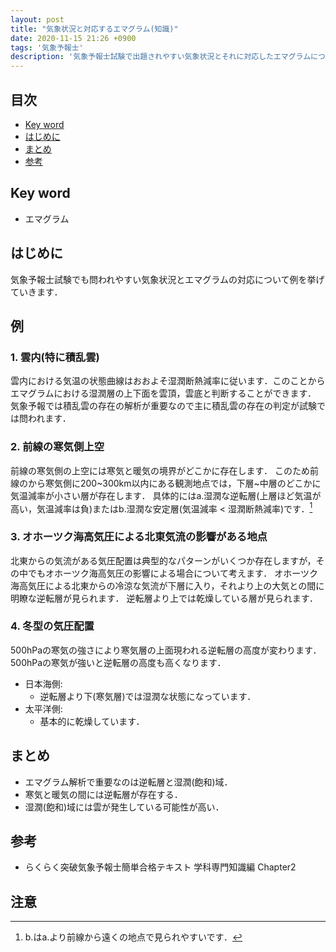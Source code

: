 ```yaml
---
layout: post
title: "気象状況と対応するエマグラム(知識)"
date: 2020-11-15 21:26 +0900
tags: '気象予報士'
description: '気象予報士試験で出題されやすい気象状況とそれに対応したエマグラムについてまとめます．'
---
```


## 目次
- [Key word](#key-word)
- [はじめに](#はじめに)
- [まとめ](#まとめ)
- [参考](#参考)

## Key word
- エマグラム

## はじめに
気象予報士試験でも問われやすい気象状況とエマグラムの対応について例を挙げていきます．

## 例

### 1. 雲内(特に積乱雲)
雲内における気温の状態曲線はおおよそ湿潤断熱減率に従います．このことからエマグラムにおける湿潤層の上下面を雲頂，雲底と判断することができます．
気象予報では積乱雲の存在の解析が重要なので主に積乱雲の存在の判定が試験では問われます．

### 2. 前線の寒気側上空
前線の寒気側の上空には寒気と暖気の境界がどこかに存在します．
このため前線のから寒気側に200~300km以内にある観測地点では，下層~中層のどこかに気温減率が小さい層が存在します．
具体的にはa.湿潤な逆転層(上層ほど気温が高い，気温減率は負)またはb.湿潤な安定層(気温減率 < 湿潤断熱減率)です．[^zensen]

### 3. オホーツク海高気圧による北東気流の影響がある地点
北東からの気流がある気圧配置は典型的なパターンがいくつか存在しますが，その中でもオホーツク海高気圧の影響による場合について考えます．
オホーツク海高気圧による北東からの冷涼な気流が下層に入り，それより上の大気との間に明瞭な逆転層が見られます．
逆転層より上では乾燥している層が見られます．

### 4. 冬型の気圧配置
500hPaの寒気の強さにより寒気層の上面現われる逆転層の高度が変わります．500hPaの寒気が強いと逆転層の高度も高くなります．
- 日本海側:
  - 逆転層より下(寒気層)では湿潤な状態になっています．
- 太平洋側:
  - 基本的に乾燥しています．

## まとめ
- エマグラム解析で重要なのは逆転層と湿潤(飽和)域．
- 寒気と暖気の間には逆転層が存在する．
- 湿潤(飽和)域には雲が発生している可能性が高い．

## 参考
- らくらく突破気象予報士簡単合格テキスト 学科専門知識編 Chapter2

## 注意
[^zensen]: b.はa.より前線から遠くの地点で見られやすいです．

